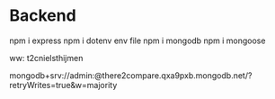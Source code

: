 # Backend

npm i express
npm i dotenv env file
npm i mongodb
npm i mongoose

ww: t2cnielsthijmen

mongodb+srv://admin:<password>@there2compare.qxa9pxb.mongodb.net/?retryWrites=true&w=majority